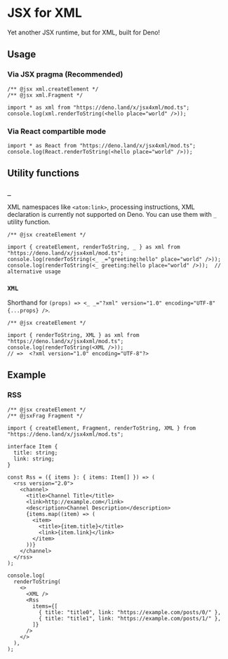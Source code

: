 # JSX for XML

Yet another JSX runtime, but for XML, built for Deno!

## Usage

### Via JSX pragma (Recommended)

```tsx
/** @jsx xml.createElement */
/** @jsx xml.Fragment */

import * as xml from "https://deno.land/x/jsx4xml/mod.ts";
console.log(xml.renderToString(<hello place="world" />));
```

### Via React compartible mode

```tsx
import * as React from "https://deno.land/x/jsx4xml/mod.ts";
console.log(React.renderToString(<hello place="world" />));
```

## Utility functions

### `_`

XML namespaces like `<atom:link>`, processing instructions, XML declaration is currently not supported on Deno.
You can use them with `_` utility function.

```tsx
/** @jsx createElement */

import { createElement, renderToString, _ } as xml from "https://deno.land/x/jsx4xml/mod.ts";
console.log(renderToString(<_ _="greeting:hello" place="world" />));
console.log(renderToString(<_ greeting:hello place="world" />));  // alternative usage
```

### `XML`

Shorthand for `(props) => <_ _="?xml" version="1.0" encoding="UTF-8" {...props} />`.

```tsx
/** @jsx createElement */

import { renderToString, XML } as xml from "https://deno.land/x/jsx4xml/mod.ts";
console.log(renderToString(<XML />));
// =>  <?xml version="1.0" encoding="UTF-8"?>
```

## Example

### RSS

```tsx
/** @jsx createElement */
/** @jsxFrag Fragment */

import { createElement, Fragment, renderToString, XML } from "https://deno.land/x/jsx4xml/mod.ts";

interface Item {
  title: string;
  link: string;
}

const Rss = ({ items }: { items: Item[] }) => (
  <rss version="2.0">
    <channel>
      <title>Channel Title</title>
      <link>http://example.com</link>
      <description>Channel Description</description>
      {items.map((item) => (
        <item>
          <title>{item.title}</title>
          <link>{item.link}</link>
        </item>
      ))}
    </channel>
  </rss>
);

console.log(
  renderToString(
    <>
      <XML />
      <Rss
        items={[
          { title: "title0", link: "https://example.com/posts/0/" },
          { title: "title1", link: "https://example.com/posts/1/" },
        ]}
      />
    </>
  ),
);
```
